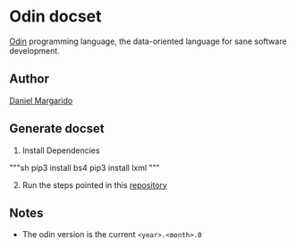 # Odin docset

[Odin](https://odin-lang.org/) programming language, the data-oriented language for sane software development.


## Author

[Daniel Margarido](https://github.com/drmargarido)


## Generate docset

1. Install Dependencies

"""sh
pip3 install bs4
pip3 install lxml
"""

2. Run the steps pointed in this [repository](https://github.com/drmargarido/odin-docset/tree/master#steps-to-generate-the-manually)


## Notes

* The odin version is the current `<year>.<month>.0`
